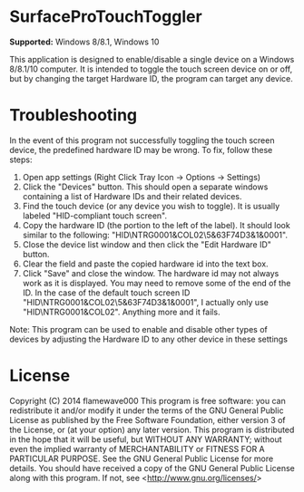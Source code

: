 SurfaceProTouchToggler
======================

**Supported:** Windows 8/8.1, Windows 10

This application is designed to enable/disable a single device on a Windows 8/8.1/10 computer. It is intended to toggle the touch screen device on or off, but by changing the target Hardware ID, the program can target any device.

Troubleshooting
===============
In the event of this program not successfully toggling the touch screen device, the predefined hardware ID may be wrong. To fix, follow these steps:

1.	Open app settings (Right Click Tray Icon -&gt; Options -&gt; Settings)
2.	Click the \"Devices\" button. This should open a separate windows containing a list of Hardware IDs and their related devices.
3.	Find the touch device (or any device you wish to toggle). It is usually labeled \"HID-compliant touch screen\".
4.	Copy the hardware ID (the portion to the left of the label). It should look similar to the following: \"HID\\NTRG0001&amp;COL02\\5&amp;63F74D3&amp;1&amp;0001\".
5.	Close the device list window and then click the \"Edit Hardware ID\" button.
6.	Clear the field and paste the copied hardware id into the text box.
7.	Click \"Save\" and close the window.
The hardware id may not always work as it is displayed. You may need to remove some of the end of the ID. In the case of the default touch screen ID \"HID\\NTRG0001&amp;COL02\\5&amp;63F74D3&amp;1&amp;0001\", I actually only use \"HID\\NTRG0001&amp;COL02\". Anything more and it fails.

Note: This program can be used to enable and disable other types of devices by adjusting the Hardware ID to any other device in these settings

License
=======
Copyright (C) 2014  flamewave000
This program is free software: you can redistribute it and/or modify it under the terms of the GNU General Public License as published by the Free Software Foundation, either version 3 of the License, or (at your option) any later version.
This program is distributed in the hope that it will be useful, but WITHOUT ANY WARRANTY; without even the implied warranty of MERCHANTABILITY or FITNESS FOR A PARTICULAR PURPOSE.  See the GNU General Public License for more details.
You should have received a copy of the GNU General Public License along with this program.  If not, see &lt;http://www.gnu.org/licenses/&gt;

